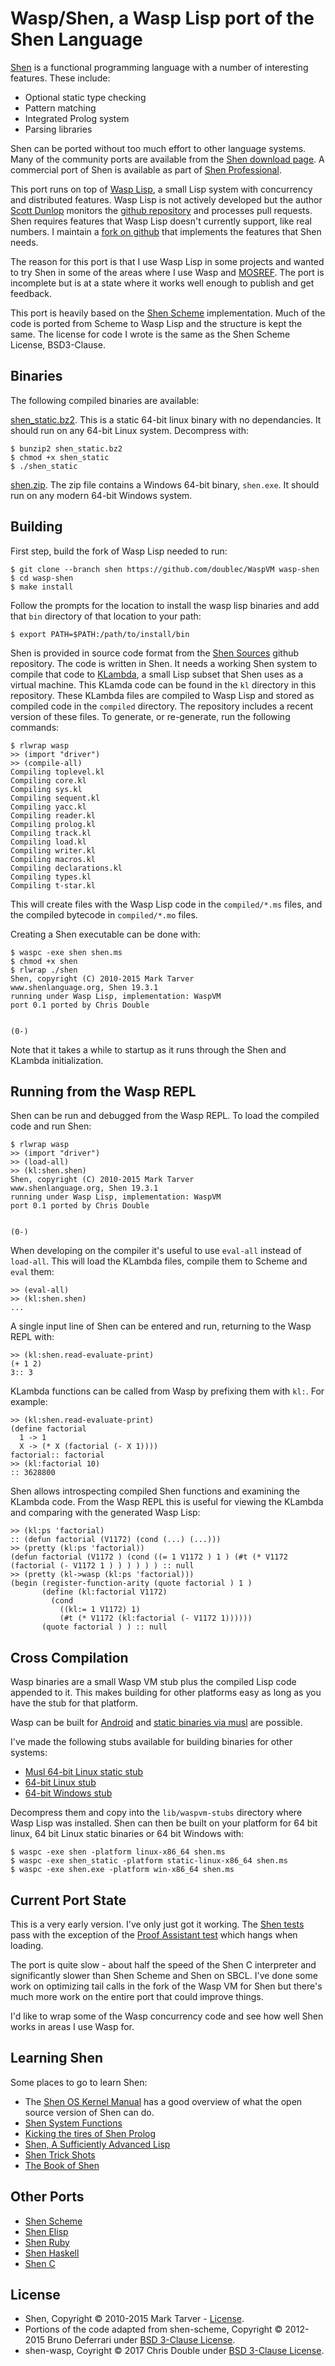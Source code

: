 # Wasp/Shen, a Wasp Lisp port of the Shen Language

[Shen](http://shenlanguage.org/) is a functional programming language with a number of interesting features. These include:

* Optional static type checking
* Pattern matching
* Integrated Prolog system
* Parsing libraries

Shen can be ported without too much effort to other language systems. Many of the community ports are available from the [Shen download page](http://shenlanguage.org/download_form.html). A commercial port of Shen is available as part of [Shen Professional](http://shenlanguage.org/professional.html).

This port runs on top of [Wasp Lisp](http://bluishcoder.co.nz/tags/waspvm/), a small Lisp system with concurrency and distributed features. Wasp Lisp is not actively developed but the author [Scott Dunlop](https://waspvm.blogspot.com/) monitors the [github repository](https://github.com/swdunlop/WaspVM/) and processes pull requests. Shen requires features that Wasp Lisp doesn't currently support, like real numbers. I maintain a [fork on github](https://github.com/doublec/WaspVM/tree/shen) that implements the features that Shen needs.

The reason for this port is that I use Wasp Lisp in some projects and wanted to try Shen in some of the areas where I use Wasp and [MOSREF](https://bluishcoder.co.nz/2009/11/28/using-wasp-lisp-secure-remote-injection.html). The port is incomplete but is at a state where it works well enough to publish and get feedback.

This port is heavily based on the [Shen Scheme](https://github.com/tizoc/shen-scheme) implementation. Much of the code is ported from Scheme to Wasp Lisp and the structure is kept the same. The license for code I wrote is the same as the Shen Scheme License, BSD3-Clause.

## Binaries

The following compiled binaries are available:

[shen_static.bz2](https://bluishcoder.co.nz/shen/shen_static.bz2). This is a static 64-bit linux binary with no dependancies. It should run on any 64-bit Linux system.  Decompress with:

    $ bunzip2 shen_static.bz2
    $ chmod +x shen_static
    $ ./shen_static

[shen.zip](https://bluishcoder.co.nz/shen/shen.zip). The zip file contains a Windows 64-bit binary, `shen.exe`. It should run on any modern 64-bit Windows system.


## Building

First step, build the fork of Wasp Lisp needed to run:

    $ git clone --branch shen https://github.com/doublec/WaspVM wasp-shen
    $ cd wasp-shen
    $ make install

Follow the prompts for the location to install the wasp lisp binaries and add that `bin` directory of that location to your path:

    $ export PATH=$PATH:/path/to/install/bin

Shen is provided in source code format from the [Shen Sources](https://github.com/Shen-Language/shen-sources) github repository. The code is written in Shen. It needs a working Shen system to compile that code to [KLambda](http://www.shenlanguage.org/learn-shen/shendoc.htm#The%20Primitive%20Functions%20of%20K%20Lambda), a small Lisp subset that Shen uses as a virtual machine. This KLamda code can be found in the `kl` directory in this repository. These KLambda files are compiled to Wasp Lisp and stored as compiled code in the `compiled` directory. The repository includes a recent version of these files. To generate, or re-generate, run the following commands:

    $ rlwrap wasp
    >> (import "driver")
    >> (compile-all)
    Compiling toplevel.kl
    Compiling core.kl
    Compiling sys.kl
    Compiling sequent.kl
    Compiling yacc.kl
    Compiling reader.kl
    Compiling prolog.kl
    Compiling track.kl
    Compiling load.kl
    Compiling writer.kl
    Compiling macros.kl
    Compiling declarations.kl
    Compiling types.kl
    Compiling t-star.kl

This will create files with the Wasp Lisp code in the `compiled/*.ms` files, and the compiled bytecode in `compiled/*.mo` files.

Creating a Shen executable can be done with:

    $ waspc -exe shen shen.ms
    $ chmod +x shen
    $ rlwrap ./shen
    Shen, copyright (C) 2010-2015 Mark Tarver
    www.shenlanguage.org, Shen 19.3.1
    running under Wasp Lisp, implementation: WaspVM
    port 0.1 ported by Chris Double
    
    
    (0-) 

Note that it takes a while to startup as it runs through the Shen and KLambda initialization.

## Running from the Wasp REPL

Shen can be run and debugged from the Wasp REPL. To load the compiled code and run Shen:

    $ rlwrap wasp
    >> (import "driver")
    >> (load-all)
    >> (kl:shen.shen)
    Shen, copyright (C) 2010-2015 Mark Tarver
    www.shenlanguage.org, Shen 19.3.1
    running under Wasp Lisp, implementation: WaspVM
    port 0.1 ported by Chris Double


    (0-)

When developing on the compiler it's useful to use `eval-all` instead of `load-all`. This will load the KLambda files, compile them to Scheme and `eval` them:

    >> (eval-all)
    >> (kl:shen.shen)
    ...

A single input line of Shen can be entered and run, returning to the Wasp REPL with:

    >> (kl:shen.read-evaluate-print) 
    (+ 1 2)
    3:: 3

KLambda functions can be called from Wasp by prefixing them with `kl:`. For example:

    >> (kl:shen.read-evaluate-print)
    (define factorial
      1 -> 1
      X -> (* X (factorial (- X 1))))
    factorial:: factorial
    >> (kl:factorial 10)
    :: 3628800

Shen allows introspecting compiled Shen functions and examining the KLambda code. From the Wasp REPL this is useful for viewing the KLambda and comparing with the generated Wasp Lisp:

    >> (kl:ps 'factorial)
    :: (defun factorial (V1172) (cond (...) (...)))
    >> (pretty (kl:ps 'factorial))
    (defun factorial (V1172 ) (cond ((= 1 V1172 ) 1 ) (#t (* V1172 (factorial (- V1172 1 ) ) ) ) ) ) :: null
    >> (pretty (kl->wasp (kl:ps 'factorial)))
    (begin (register-function-arity (quote factorial ) 1 )
           (define (kl:factorial V1172)
             (cond
               ((kl:= 1 V1172) 1)
               (#t (* V1172 (kl:factorial (- V1172 1))))))
           (quote factorial ) ) :: null

## Cross Compilation

Wasp binaries are a small Wasp VM stub plus the compiled Lisp code appended to it. This makes building for other platforms easy as long as you have the stub for that platform.

Wasp can be built for [Android](https://bluishcoder.co.nz/2013/05/09/building-wasp-lisp-and-mosref-for-android.html) and [static binaries via musl](https://bluishcoder.co.nz/2016/06/05/building-static-wasp-lisp-binaries.html) are possible.

I've made the following stubs available for building binaries for other systems:

* [Musl 64-bit Linux static stub](https://bluishcoder.co.nz/shen/waspvm-static-linux-x86_64.bz2)
* [64-bit Linux stub](https://bluishcoder.co.nz/shen/waspvm-linux-x86_64.bz2)
* [64-bit Windows stub](https://bluishcoder.co.nz/shen/waspvm-win-x86_64.exe.bz2)

Decompress them and copy into the `lib/waspvm-stubs` directory where Wasp Lisp was installed. Shen can then be built on your platform for 64 bit linux, 64 bit Linux static binaries or 64 bit Windows with:

    $ waspc -exe shen -platform linux-x86_64 shen.ms
    $ waspc -exe shen_static -platform static-linux-x86_64 shen.ms
    $ waspc -exe shen.exe -platform win-x86_64 shen.ms

## Current Port State

This is a very early version. I've only just got it working. The [Shen tests](https://github.com/Shen-Language/shen-sources/tree/master/tests) pass with the exception of the [Proof Assistant test](https://github.com/Shen-Language/shen-sources/blob/master/tests/proof%20assistant.shen) which hangs when loading.

The port is quite slow - about half the speed of the Shen C interpreter and significantly slower than Shen Scheme and Shen on SBCL. I've done some work on optimizing tail calls in the fork of the Wasp VM for Shen but there's much more work on the entire port that could improve things.

I'd like to wrap some of the Wasp concurrency code and see how well Shen works in areas I use Wasp for.

## Learning Shen

Some places to go to learn Shen:

* The [Shen OS Kernel Manual](http://shenlanguage.org/learn-shen/index.html) has a good overview of what the open source version of Shen can do. 
* [Shen System Functions](https://github.com/Shen-Language/shen-sources/blob/master/doc/system-functions.md)
* [Kicking the tires of Shen Prolog](https://bluishcoder.co.nz/2016/08/30/kicking-the-tires-of-shen-prolog.html)
* [Shen, A Sufficiently Advanced Lisp](https://www.youtube.com/watch?v=lMcRBdSdO_U)
* [Shen Trick Shots](https://www.youtube.com/watch?v=BUJNyHAeAc8)
* [The Book of Shen](https://www.amazon.co.uk/Book-Shen-Third-Mark-Tarver/dp/1784562130)

## Other Ports

* [Shen Scheme](https://github.com/tizoc/shen-scheme)
* [Shen Elisp](http://github.com/deech/shen-elisp)
* [Shen Ruby](https://github.com/gregspurrier/shen-ruby)
* [Shen Haskell](https://github.com/mthom/shentong)
* [Shen C](https://github.com/otabat/shen-c/)

## License

- Shen, Copyright © 2010-2015 Mark Tarver - [License](http://www.shenlanguage.org/license.pdf).
- Portions of the code adapted from shen-scheme, Copyright © 2012-2015 Bruno Deferrari under [BSD 3-Clause License](http://opensource.org/licenses/BSD-3-Clause).
- shen-wasp, Coyright © 2017 Chris Double under [BSD 3-Clause License](http://opensource.org/licenses/BSD-3-Clause).
